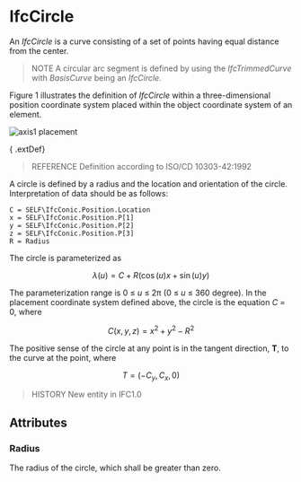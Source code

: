 # IfcCircle

An _IfcCircle_ is a curve consisting of a set of points having equal distance from the center.
<!-- end of short definition -->

> NOTE A circular arc segment is defined by using the _IfcTrimmedCurve_ with _BasisCurve_ being an _IfcCircle_.

Figure 1 illustrates the definition of _IfcCircle_ within a three-dimensional position coordinate system placed within the object coordinate system of an element.

![axis1 placement](../../../../figures/ifccircle-layout1.gif "Figure 1 — Circle layout")



{ .extDef}
> REFERENCE Definition according to ISO/CD 10303-42:1992

A circle is defined by a radius and the location and orientation of the circle. Interpretation of data should be as follows:

```
C = SELF\IfcConic.Position.Location
x = SELF\IfcConic.Position.P[1]
y = SELF\IfcConic.Position.P[2]
z = SELF\IfcConic.Position.P[3]
R = Radius
```

The circle is parameterized as

$$ \lambda(u) = C + R(\cos(u)x + \sin(u)y) $$

The parameterization range is 0 ≤ _u_ ≤ 2π (0 ≤ _u_ ≤ 360 degree).
In the placement coordinate system defined above, the circle is the equation _C_ = 0, where


$$ C(x,y,z) = x^2 + y^2 - R^2 $$

The positive sense of the circle at any point is in the tangent direction, **T**, to the curve at the point, where

$$ T = (-C_y,C_x,0) $$

> HISTORY New entity in IFC1.0

## Attributes

### Radius
The radius of the circle, which shall be greater than zero.
